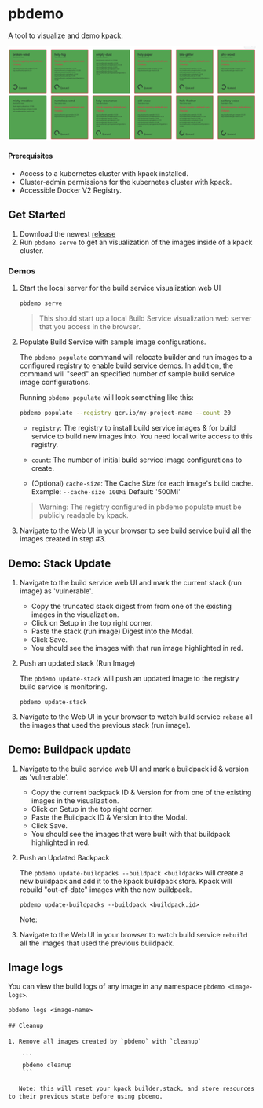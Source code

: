 # pbdemo

A tool to visualize and demo [kpack](https://github.com/pivotal/kpack). 

![Sample](docs/assets/sample.png)

#### Prerequisites

- Access to a kubernetes cluster with kpack installed.
- Cluster-admin permissions for the kubernetes cluster with kpack.
- Accessible Docker V2 Registry.

## Get Started

1. Download the newest [release](https://github.com/matthewmcnew/pbdemo/releases)
2. Run `pbdemo serve` to get an visualization of the images inside of a kpack cluster.   

### Demos

1. Start the local server for the build service visualization web UI

    ```bash
    pbdemo serve
    ```
    
    >  This should start up a local Build Service visualization web server that you access in the browser. 

1. Populate Build Service with sample image configurations.

    The `pbdemo populate` command will relocate builder and run images to a configured registry to enable build service demos.
    In addition, the command will "seed" an specified number of sample build service image configurations. 
    
    Running `pbdemo populate` will look something like this:
    ```bash
    pbdemo populate --registry gcr.io/my-project-name --count 20
    ```
   
    - `registry`: The registry to install build service images & for build service to build new images into. You need local write access to this registry.
    
    - `count`: The number of initial build service image configurations to create.
    
    - (Optional) `cache-size`: The Cache Size for each image's build cache. Example: `--cache-size 100Mi` Default: '500Mi'
    
    >  Warning: The registry configured in pbdemo populate must be publicly readable by kpack. 
    
1. Navigate to the Web UI in your browser to see build service build all the images created in step #3. 

## Demo: Stack Update

1. Navigate to the build service web UI and mark the current stack (run image) as 'vulnerable'.   

    - Copy the truncated stack digest from from one of the existing images in the visualization.
    - Click on Setup in the top right corner.
    - Paste the stack (run image) Digest into the Modal.
    - Click Save. 
    - You should see the images with that run image highlighted in red.  
     
1. Push an updated stack (Run Image)
    
    The `pbdemo update-stack` will push an updated image to the registry build service is monitoring. 
    
    ```
    pbdemo update-stack
    ```   

1. Navigate to the Web UI in your browser to watch build service `rebase` all the images that used the previous stack (run image).

## Demo: Buildpack update

1. Navigate to the build service web UI and mark a buildpack id & version as 'vulnerable'.   

    - Copy the current backpack ID & Version for from one of the existing images in the visualization.
    - Click on Setup in the top right corner.
    - Paste the Buildpack ID & Version into the Modal.
    - Click Save. 
    - You should see the images that were built with that buildpack highlighted in red.  
     
1. Push an Updated Backpack 
    
    The `pbdemo update-buildpacks --buildpack <buildpack>` will create a new buildpack and add it to the kpack buildpack store. Kpack will rebuild "out-of-date" images with the new buildpack.
    
    ```
    pbdemo update-buildpacks --buildpack <buildpack.id>
    ```
   
   Note: 

1. Navigate to the Web UI in your browser to watch build service `rebuild` all the images that used the previous buildpack.


## Image logs

You can view the build logs of any image in any namespace `pbdemo <image-logs>`.  

```
pbdemo logs <image-name>

## Cleanup
   
1. Remove all images created by `pbdemo` with `cleanup`

    ```
    pbdemo cleanup
    ```  
   
   Note: this will reset your kpack builder,stack, and store resources to their previous state before using pbdemo. 
